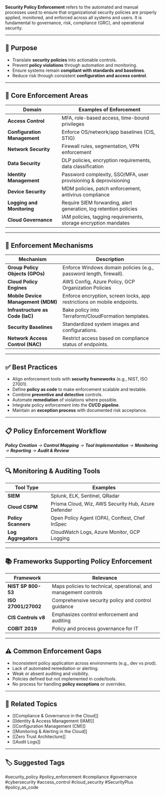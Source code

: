 **Security Policy Enforcement** refers to the automated and manual processes used to ensure that organizational security policies are properly applied, monitored, and enforced across all systems and users. It is fundamental to governance, risk, compliance (GRC), and operational security.

---

## 🎯 Purpose

- Translate **security policies** into actionable controls.
- Prevent **policy violations** through automation and monitoring.
- Ensure systems remain **compliant with standards and baselines**.
- Reduce risk through consistent **configuration and access control**.

---

## 🧱 Core Enforcement Areas

| Domain                     | Examples of Enforcement                                                  |
|----------------------------|--------------------------------------------------------------------------|
| **Access Control**          | MFA, role-based access, time-bound privileges                           |
| **Configuration Management**| Enforce OS/network/app baselines (CIS, STIG)                             |
| **Network Security**        | Firewall rules, segmentation, VPN enforcement                           |
| **Data Security**           | DLP policies, encryption requirements, data classification              |
| **Identity Management**     | Password complexity, SSO/MFA, user provisioning & deprovisioning         |
| **Device Security**         | MDM policies, patch enforcement, antivirus compliance                   |
| **Logging and Monitoring**  | Require SIEM forwarding, alert generation, log retention policies        |
| **Cloud Governance**        | IAM policies, tagging requirements, storage encryption mandates          |

---

## 🔧 Enforcement Mechanisms

| Mechanism                  | Description                                                             |
|----------------------------|-------------------------------------------------------------------------|
| **Group Policy Objects (GPOs)** | Enforce Windows domain policies (e.g., password length, firewall).    |
| **Cloud Policy Engines**    | AWS Config, Azure Policy, GCP Organization Policies                     |
| **Mobile Device Management (MDM)** | Enforce encryption, screen locks, app restrictions on mobile endpoints. |
| **Infrastructure as Code (IaC)** | Bake policy into Terraform/CloudFormation templates.                  |
| **Security Baselines**      | Standardized system images and configurations.                          |
| **Network Access Control (NAC)** | Restrict access based on compliance status of endpoints.              |

---

## ✅ Best Practices

- Align enforcement tools with **security frameworks** (e.g., NIST, ISO 27001).
- Define **policy as code** to make enforcement scalable and testable.
- Combine **preventive and detective** controls.
- Automate **remediation** of violations where possible.
- Integrate policy enforcement into the **CI/CD pipeline**.
- Maintain an **exception process** with documented risk acceptance.

---

## 📋 Policy Enforcement Workflow

***Policy Creation*** *→* ***Control Mapping*** *→* ***Tool Implementation*** *→* ***Monitoring*** *→* ***Reporting*** *→* ***Audit & Review***


---

## 🔍 Monitoring & Auditing Tools

| Tool Type         | Examples                                              |
|-------------------|-------------------------------------------------------|
| **SIEM**           | Splunk, ELK, Sentinel, QRadar                         |
| **Cloud CSPM**     | Prisma Cloud, Wiz, AWS Security Hub, Azure Defender  |
| **Policy Scanners**| Open Policy Agent (OPA), Conftest, Chef InSpec        |
| **Log Aggregators**| CloudWatch Logs, Azure Monitor, GCP Logging           |

---

## 📚 Frameworks Supporting Policy Enforcement

| Framework         | Relevance                                                    |
|-------------------|-------------------------------------------------------------|
| **NIST SP 800-53** | Maps policies to technical, operational, and management controls |
| **ISO 27001/27002**| Comprehensive security policy and control guidance         |
| **CIS Controls v8**| Emphasizes control enforcement and auditing                 |
| **COBIT 2019**     | Policy and process governance for IT                        |

---

## ⚠️ Common Enforcement Gaps

- Inconsistent policy application across environments (e.g., dev vs prod).
- Lack of automated remediation or alerting.
- Weak or absent auditing and visibility.
- Policies defined but not implemented in code/tools.
- No process for handling **policy exceptions** or overrides.

---

## 🧩 Related Topics

- [[Compliance & Governance in the Cloud]]
- [[Identity & Access Management (IAM)]]
- [[Configuration Management (CM)]]
- [[Monitoring & Alerting in the Cloud]]
- [[Zero Trust Architecture]]
- [[Audit Logs]]

---

## 🏷 Suggested Tags

#security_policy #policy_enforcement #compliance #governance #cybersecurity #access_control #cloud_security #SecurityPlus #policy_as_code


